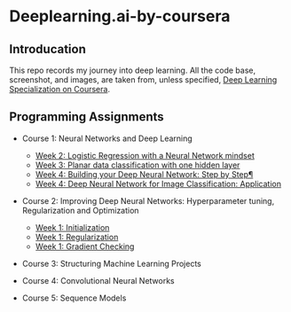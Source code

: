 # Deeplearning.ai-by-coursera

## Introducation
This repo records my journey into deep learning. All the code base, screenshot, and images, are taken from, unless specified, [Deep Learning Specialization on Coursera](https://www.coursera.org/specializations/deep-learning).

## Programming Assignments
- Course 1: Neural Networks and Deep Learning
  - [Week 2: Logistic Regression with a Neural Network mindset](https://github.com/YuxiangLi0908/Deeplearning.ai-by-coursera/blob/master/Course%201:%20Neural%20Networks%20and%20Deep%20Learning/Logistic%20Regression%20with%20a%20Neural%20Network%20mindset.ipynb)
  - [Week 3: Planar data classification with one hidden layer](https://github.com/YuxiangLi0908/Deeplearning.ai-by-coursera/blob/master/Course%201:%20Neural%20Networks%20and%20Deep%20Learning/Planar%20data%20classification%20with%20one%20hidden%20layer.ipynb)
  - [Week 4: Building your Deep Neural Network: Step by Step¶
](https://github.com/YuxiangLi0908/Deeplearning.ai-by-coursera/blob/master/Course%201:%20Neural%20Networks%20and%20Deep%20Learning/Building%20your%20Deep%20Neural%20Network%20Step%20by%20Step.ipynb)
  - [Week 4: Deep Neural Network for Image Classification: Application
](https://github.com/YuxiangLi0908/Deeplearning.ai-by-coursera/blob/master/Course%201:%20Neural%20Networks%20and%20Deep%20Learning/Deep%20Neural%20Network%20for%20Image%20Classification%20Application.ipynb)
- Course 2: Improving Deep Neural Networks: Hyperparameter tuning, Regularization and Optimization
  - [Week 1: Initialization](https://github.com/YuxiangLi0908/Deeplearning.ai-by-coursera/blob/master/Course%202:%20Improving%20Deep%20Neural%20Networks:%20Hyperparameter%20tuning%2C%20Regularization%20and%20Optimization/Initialization.ipynb)
  - [Week 1: Regularization](https://github.com/YuxiangLi0908/Deeplearning.ai-by-coursera/blob/master/Course%202:%20Improving%20Deep%20Neural%20Networks:%20Hyperparameter%20tuning%2C%20Regularization%20and%20Optimization/Regularization.ipynb)
  - [Week 1: Gradient Checking](https://github.com/YuxiangLi0908/Deeplearning.ai-by-coursera/blob/master/Course%202:%20Improving%20Deep%20Neural%20Networks:%20Hyperparameter%20tuning%2C%20Regularization%20and%20Optimization/Gradient%20Checking.ipynb)
- Course 3: Structuring Machine Learning Projects

- Course 4: Convolutional Neural Networks

- Course 5: Sequence Models

